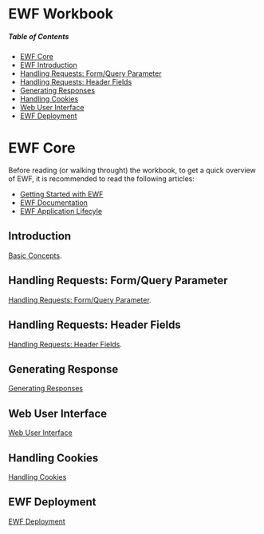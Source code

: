 # EWF Workbook

##### Table of Contents  
* [EWF Core](#core)  
* [EWF Introduction](#introduction)
* [Handling Requests: Form/Query Parameter](#form_query_parameters)
* [Handling Requests: Header Fields](#header_fields)
* [Generating Responses](#generating_responses)
* [Handling Cookies](#handling_cookies) 
* [Web User Interface](#wui) 
* [EWF Deployment](#deployment)

<a name="core"></a>

# EWF Core
Before reading (or walking throught) the workbook, to get a quick overview of EWF, it is recommended to read the following articles:

* [Getting Started with EWF](http://eiffelwebframework.github.io/EWF/getting-started/)
* [EWF Documentation](http://eiffelwebframework.github.io/EWF/workbook/workbook)
* [EWF Application Lifecyle](https://github.com/EiffelWebFramework/ewf_examples/wiki/Application-Lifecycle)


<a name="introduction"></a>

## Introduction
[Basic Concepts](./basics/basics.md).

<a name="form_query_parameters"></a>

## Handling Requests: Form/Query Parameter
[Handling Requests: Form/Query Parameter](./handling_request/form.md).

<a name="header_fields"></a>

## Handling Requests: Header Fields
[Handling Requests: Header Fields](./handling_request/headers.md).

<a name="generating_responses"></a>

## Generating Response
[Generating Responses](./generating_response/generating_response.md)

<a name="wui"></a>

## Web User Interface
[Web User Interface](./wui/wui.md) 

<a name="handling_cookies"></a>

## Handling Cookies
[Handling Cookies](./handling_cookies/handling_cookies.md) 

<a name="deployment"></a>

## EWF Deployment
[EWF Deployment](./deployment/deployment.md) 
